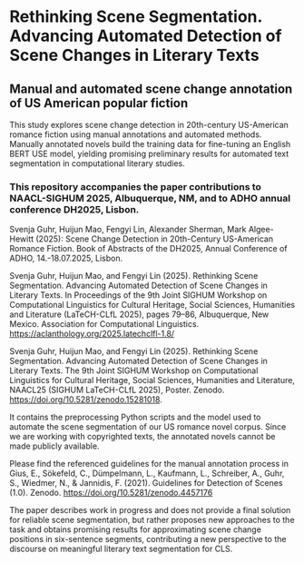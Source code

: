 # Rethinking Scene Segmentation. Advancing Automated Detection of Scene Changes in Literary Texts
## Manual and automated scene change annotation of US American popular fiction

This study explores scene change detection in 20th-century US-American romance fiction using manual annotations and automated methods. Manually annotated novels build the training data for fine-tuning an English BERT USE model, yielding promising preliminary results for automated text segmentation in computational literary studies.

### This repository accompanies the paper contributions to NAACL-SIGHUM 2025, Albuquerque, NM, and to ADHO annual conference DH2025, Lisbon.

Svenja Guhr, Huijun Mao, Fengyi Lin, Alexander Sherman, Mark Algee-Hewitt (2025): Scene Change Detection in 20th-Century US-American Romance Fiction. Book of Abstracts of the DH2025, Annual Conference of ADHO, 14.-18.07.2025, Lisbon. 

Svenja Guhr, Huijun Mao, and Fengyi Lin (2025). Rethinking Scene Segmentation. Advancing Automated Detection of Scene Changes in Literary Texts. In Proceedings of the 9th Joint SIGHUM Workshop on Computational Linguistics for Cultural Heritage, Social Sciences, Humanities and Literature (LaTeCH-CLfL 2025), pages 79–86, Albuquerque, New Mexico. Association for Computational Linguistics. https://aclanthology.org/2025.latechclfl-1.8/

Svenja Guhr, Huijun Mao, and Fengyi Lin (2025). Rethinking Scene Segmentation. Advancing Automated Detection of Scene Changes in Literary Texts. The 9th Joint SIGHUM Workshop on Computational Linguistics for Cultural Heritage, Social Sciences, Humanities and Literature, NAACL25 (SIGHUM LaTeCH-CLfL 2025), Poster. Zenodo. https://doi.org/10.5281/zenodo.15281018.

It contains the preprocessing Python scripts and the model used to automate the scene segmentation of our US romance novel corpus.
Since we are working with copyrighted texts, the annotated novels cannot be made publicly available.

Please find the referenced guidelines for the manual annotation process in Gius, E., Sökefeld, C., Dümpelmann, L., Kaufmann, L., Schreiber, A., Guhr, S., Wiedmer, N., & Jannidis, F. (2021). Guidelines for Detection of Scenes (1.0). Zenodo. https://doi.org/10.5281/zenodo.4457176

The paper describes work in progress and does not provide a final solution for reliable scene segmentation, but rather proposes new approaches to the task and obtains promising results for approximating scene change positions in six-sentence segments, contributing a new perspective to the discourse on meaningful literary text segmentation for CLS.
